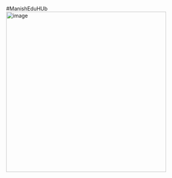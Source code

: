 #ManishEduHUb
<img width="431" alt="image" src="https://github.com/user-attachments/assets/30f8fe63-2d35-4a30-ad92-b131a7ad3602" />
